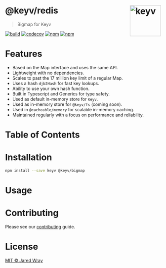 # @keyv/redis [<img width="100" align="right" src="https://jaredwray.com/images/keyv-symbol.svg" alt="keyv">](https://github.com/jaredwra/keyv)

> Bigmap for Keyv

[![build](https://github.com/jaredwray/keyv/actions/workflows/tests.yaml/badge.svg)](https://github.com/jaredwray/keyv/actions/workflows/tests.yaml)
[![codecov](https://codecov.io/gh/jaredwray/keyv/branch/main/graph/badge.svg?token=bRzR3RyOXZ)](https://codecov.io/gh/jaredwray/keyv)
[![npm](https://img.shields.io/npm/v/@keyv/redis.svg)](https://www.npmjs.com/package/@keyv/redis)
[![npm](https://img.shields.io/npm/dm/@keyv/redis)](https://npmjs.com/package/@keyv/redis)

# Features
* Based on the Map interface and uses the same API.
* Lightweight with no dependencies.
* Scales to past the 17 million key limit of a regular Map.
* Uses a hash `djb2Hash` for fast key lookups.
* Ability to use your own hash function.
* Built in Typescript and Generics for type safety.
* Used as default in-memory store for `Keyv`.
* Used as in-memory store for `@keyv/fs` (coming soon).
* Used in `@cacheable/memory` for scalable in-memory caching.
* Maintained regularly with a focus on performance and reliability.

# Table of Contents


# Installation

```bash
npm install --save keyv @keyv/bigmap
```

# Usage

# Contributing

Please see our [contributing](https://github.com/jaredwray/keyv/blob/main/CONTRIBUTING.md) guide.

# License

[MIT © Jared Wray](LICENSE)
